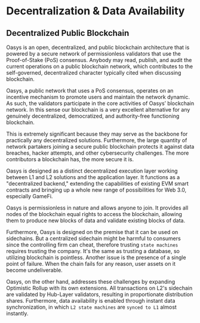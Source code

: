 # Decentralization & Data Availability

## Decentralized Public Blockchain

Oasys is an open, decentralized, and public blockchain architecture that is powered by a secure network of permissionless validators that use the Proof-of-Stake (PoS) consensus. Anybody may read, publish, and audit the current operations on a public blockchain network, which contributes to the self-governed, decentralized character typically cited when discussing blockchain.

Oasys, a public network that uses a PoS consensus, operates on an incentive mechanism to promote users and maintain the network dynamic. As such, the validators participate in the core activities of Oasys’ blockchain network. In this sense our blockchain is a very excellent alternative for any genuinely decentralized, democratized, and authority-free functioning blockchain.

This is extremely significant because they may serve as the backbone for practically any decentralized solutions. Furthermore, the large quantity of network partakers joining a secure public blockchain protects it against data breaches, hacker attempts, and other cybersecurity challenges. The more contributors a blockchain has, the more secure it is.

Oasys is designed as a distinct decentralized execution layer working between L1 and L2 solutions and the application layer. It functions as a "decentralized backend," extending the capabilities of existing EVM smart contracts and bringing up a whole new range of possibilities for Web 3.0, especially GameFi.

Oasys is permissionless in nature and allows anyone to join. It provides all nodes of the blockchain equal rights to access the blockchain, allowing them to produce new blocks of data and validate existing blocks of data.

Furthermore, Oasys is designed on the premise that it can be used on sidechains. But a centralized sidechain might be harmful to consumers since the controlling firm can cheat, therefore trusting `state machines` requires trusting the company. It's the same as trusting a database, so utilizing blockchain is pointless. Another issue is the presence of a single point of failure. When the chain fails for any reason, user assets on it become undeliverable.

Oasys, on the other hand, addresses these challenges by expanding Optimistic Rollup with its own extensions. All transactions on L2's sidechain are validated by Hub-Layer validators, resulting in proportionate distribution shares. Furthermore, data availability is enabled through instant data synchronization, in which `L2 state machines` are `synced to L1` almost instantly.

